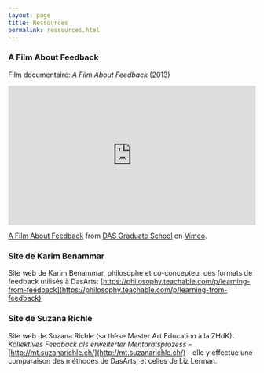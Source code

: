 ```yaml
---
layout: page
title: Ressources
permalink: ressources.html
---
```


### A Film About Feedback

Film documentaire: *A Film About Feedback* (2013)

<div style="padding:56.25% 0 0 0;position:relative;"><iframe src="https://player.vimeo.com/video/97319636?h=306604fd08&portrait=0" style="position:absolute;top:0;left:0;width:100%;height:100%;" frameborder="0" allow="autoplay; fullscreen; picture-in-picture" allowfullscreen></iframe></div><script src="https://player.vimeo.com/api/player.js"></script>
<p><a href="https://vimeo.com/97319636">A Film About Feedback</a> from <a href="https://vimeo.com/dasgraduateschool">DAS Graduate School</a> on <a href="https://vimeo.com">Vimeo</a>.</p>


### Site de Karim Benammar

Site web de Karim Benammar, philosophe et co-concepteur des formats de feedback utilisés à DasArts: [https://philosophy.teachable.com/p/learning-from-feedback](https://philosophy.teachable.com/p/learning-from-feedback) 

### Site de Suzana Richle

Site web de Suzana Richle (sa thèse Master Art Education à la ZHdK): 
*Kollektives Feedback als erweiterter Mentoratsprozess* – [http://mt.suzanarichle.ch/](http://mt.suzanarichle.ch/) - elle y effectue une comparaison des méthodes de DasArts, et celles de Liz Lerman.

